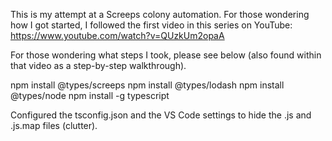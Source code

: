 This is my attempt at a Screeps colony automation. For those wondering how I got started, I followed the first video in this series on YouTube: https://www.youtube.com/watch?v=QUzkUm2opaA

For those wondering what steps I took, please see below (also found within that video as a step-by-step walkthrough).

npm install @types/screeps
npm install @types/lodash
npm install @types/node
npm install -g typescript

Configured the tsconfig.json and the VS Code settings to hide the .js and .js.map files (clutter).